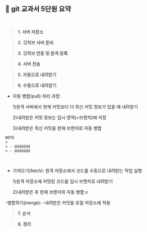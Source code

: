 ## 📄 git 교과서 5단원 요약

<br>

> **1. 서버 저장소**

> **2. 깃허브 서버 준비**

> **3. 깃허브 연동 및 원격 등록**

> **4. 서버 전송**

> **5. 자동으로 내려받기**

> **6. 수동으로 내려받기**

- 자동 병합(pull) 처리 과정:<br>

  1)원격 서버에서 현재 커밋보다 더 최신 커밋 정보가 있을 때 내려받기<br>

  2)내려받은 커밋 정보는 임시 영역(=브랜치)에 저장<br>

  3)내려받은 최신 커밋을 현재 브랜치로 자동 병합<br>

```
NOTE
>
> - ddddddd
> - ddddddd
```

<br>

- 가져오기(fetch): 원격 저장소에서 코드를 수동으로 내려받는 작업 실행<br>

  1)원격 저장소에 커밋된 코드를 임시 브랜치로 내려받기<br>

  2)내려받은 후 현재 브랜치와 자동 병합 x 

-병합하기(merge):
-내려받은 커밋을 로컬 저장소에 적용

> **7. 순서**

> **8. 정리**
